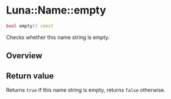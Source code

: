 # Luna::Name::empty

```c++
bool empty() const
```

Checks whether this name string is empty. 

## Overview


## Return value
Returns `true` if this name string is empty, returns `false` otherwise. 

